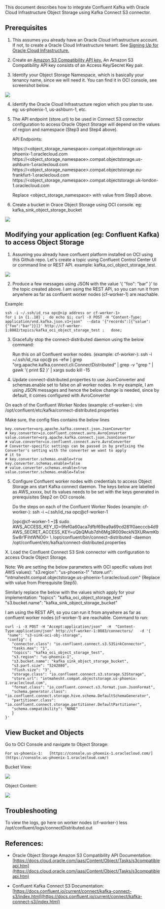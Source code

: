 This document describes how to integrate Confluent Kafka with Oracle Cloud Infrastructure Object Storage using Kafka Connect S3 connector. 

## Prerequisites
1. This assumes you already have an Oracle Cloud Infrastructure account.  If not, to create a Oracle Cloud Infrastructure tenant.  See [Signing Up for Oracle Cloud Infrastructure.](https://docs.cloud.oracle.com/iaas/Content/GSG/Tasks/signingup.htm)

2. Create an [Amazon S3 Compatibility API key.](https://docs.cloud.oracle.com/iaas/Content/Identity/Tasks/managingcredentials.htm#Working2) An Amazon S3 Compatibility API key consists of an Access Key/Secret Key pair.

3. Identify your Object Storage Namespace, which is basically your tenancy name, since we will need it.   You can find it in OCI console, see screenshot below.  

![](../images/tenant1.PNG)

4. Identify the Oracle Cloud Infrastructure region which you plan to use. eg:  us-phoenix-1,  us-ashburn-1, etc.  


5. The API endpoint (store.url) to be used in Connect S3 connector configuration to access Oracle Object Storage will depend on the values of region and namespace (Step3 and Step4 above). 

    API Endpoints:

    https://<object_storage_namespace>.compat.objectstorage.us-phoenix-1.oraclecloud.com
    https://<object_storage_namespace>.compat.objectstorage.us-ashburn-1.oraclecloud.com
    https://<object_storage_namespace>.compat.objectstorage.eu-frankfurt-1.oraclecloud.com
    https://<object_storage_namespace>.compat.objectstorage.uk-london-1.oraclecloud.com
    
    Replace <object_storage_namespace> with value from  Step3 above.  


6. Create a bucket in Orace Object Storage using OCI console.  eg: kafka_sink_object_storage_bucket

![](../images/create_bucket.PNG)



## Modifying your application (eg: Confluent Kafka) to access Object Storage
1. Assuming you already have confluent platform installed on OCI using this Github repo.  Let's create a topic using Confluent Control Center UI or command line or REST API.   example: kafka_oci_object_storage_test.  

![](../images/create_topic.PNG)

2. Produce a few messages using JSON with the value '{ "foo": "bar" }' to the topic created above. 
I am using the REST API, so you can run it from anywhere as far as confluent worker nodes (cf-worker-1) are reachable. 

Example: 

    ssh -i ~/.ssh/id_rsa opc@<ip address or cf-worker-1>
    for i in {1..10} ;  do echo $i; curl -X POST -H "Content-Type: application/vnd.kafka.json.v1+json"  --data '{"records":[{"value":{"foo":"bar"}}]}' http://cf-worker-1:8082/topics/kafka_oci_object_storage_test ;   done;


3. Gracefully stop the connect-distributed daemon using the below command: 

    Run this on all Confluent worker nodes. (example: cf-worker-<n>):
    ssh -i ~/.ssh/id_rsa opc@<ip address or cf-worker-1>
    ps -efw | grep "org.apache.kafka.connect.cli.ConnectDistributed" | grep -v "grep " |  gawk '{ print $2 }' | xargs sudo kill -15

4. Update connect-distributed.properties to use JsonConverter and schemas.enable set to false on all worker nodes.  In my example, I am using JSON messages and hence the below change is needed, since by default, it comes configured with AvroConverter  

On each of the Confluent Worker Nodes (example: cf-worker-<n>):
    vim /opt/confluent/etc/kafka/connect-distributed.properties

Make sure, the config files contains the below lines 

    key.converter=org.apache.kafka.connect.json.JsonConverter
    # key.converter=io.confluent.connect.avro.AvroConverter
    value.converter=org.apache.kafka.connect.json.JsonConverter
    # value.converter=io.confluent.connect.avro.AvroConverter
    # Converter-specific settings can be passed in by prefixing the Converter's setting with the converter we want to apply
    # it to
    # key.converter.schemas.enable=true
    key.converter.schemas.enable=false
    # value.converter.schemas.enable=true
    value.converter.schemas.enable=false


5. Configure Confluent worker nodes with credentials to access Object Storage ans start Kafka connect daemon.  The keys below are labelled as AWS_xxxxx,  but its values needs to be set with the keys generated in prerequisites Step2 on OCI console. 

    Do the steps on each of the Confluent Worker Nodes (example: cf-worker-<n>):
    ssh -i ~/.ssh/id_rsa opc@cf-worker-1  

    [opc@cf-worker-1 ~]$ sudo AWS_ACCESS_KEY_ID=9fef0a60aca7dfbf69ea9a69cd281f0aecccb4d9 \
    AWS_SECRET_ACCESS_KEY=uQbQMub7dh6Mg3R009eckN3XURwmKbSw8r1FihtWNO0= \ 
    /opt/confluent/bin/connect-distributed -daemon /opt/confluent/etc/kafka/connect-distributed.properties


X. Load the Confluent Connect S3 Sink connector with configuration to access Oracle Object Storage. 

Note: We are setting the below parameters with OCI specific values (not AWS values): 
"s3.region": "us-phoenix-1"
"store.url": "intmahesht.compat.objectstorage.us-phoenix-1.oraclecloud.com"   (Replace with value from Prerequisite Step5).

Similarly replace the below with the values which apply for your implementation:
"topics": "kafka_oci_object_storage_test"
"s3.bucket.name": "kafka_sink_object_storage_bucket"

 I am using the REST API, so you can run it from anywhere as far as confluent worker nodes (cf-worker-1) are reachable. 
 Command to run:
    
    curl -i -X POST -H "Accept:application/json"  -H  "Content-Type:application/json" http://cf-worker-1:8083/connectors/   -d '{
     "name": "s3-sink-oci-obj-storage",
     "config": {
       "connector.class": "io.confluent.connect.s3.S3SinkConnector",
       "tasks.max": "1",
       "topics": "kafka_oci_object_storage_test",
       "s3.region": "us-phoenix-1",
       "s3.bucket.name": "kafka_sink_object_storage_bucket",
       "s3.part.size": "5242880",
       "flush.size": "3",
       "storage.class": "io.confluent.connect.s3.storage.S3Storage",
       "store.url": "intmahesht.compat.objectstorage.us-phoenix-1.oraclecloud.com",
       "format.class": "io.confluent.connect.s3.format.json.JsonFormat",
       "schema.generator.class": "io.confluent.connect.storage.hive.schema.DefaultSchemaGenerator",
       "partitioner.class": "io.confluent.connect.storage.partitioner.DefaultPartitioner",
       "schema.compatibility": "NONE"
       }
    }'


## View Bucket and Objects
Go to OCI Console and navigate to Object Storage:  

    For us-phoenix-1:   [https://console.us-phoenix-1.oraclecloud.com/](https://console.us-phoenix-1.oraclecloud.com/)

Bucket View:

![](../images/bucket_content.PNG)

Object Content:

![](../images/object_content.PNG)



## Troubleshooting
To view the logs, go here on worker nodes (cf-worker-<n>) 
    less /opt/confluent/logs/connectDistributed.out



## References:
* Oracle Object Storage Amazon S3 Compatibility API Documentation: [https://docs.cloud.oracle.com/iaas/Content/Object/Tasks/s3compatibleapi.htm](https://docs.cloud.oracle.com/iaas/Content/Object/Tasks/s3compatibleapi.htm)

* Confluent Kafka Connect S3 Documentation: [https://docs.confluent.io/current/connect/kafka-connect-s3/index.html](https://docs.confluent.io/current/connect/kafka-connect-s3/index.html)


